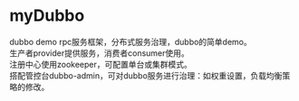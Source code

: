 # myDubbo
dubbo demo
rpc服务框架，分布式服务治理，dubbo的简单demo。</br>
生产者provider提供服务，消费者consumer使用。</br>
注册中心使用zookeeper，可配置单台或集群模式。</br>
搭配管控台dubbo-admin，可对dubbo服务进行治理：如权重设置，负载均衡策略的修改。
